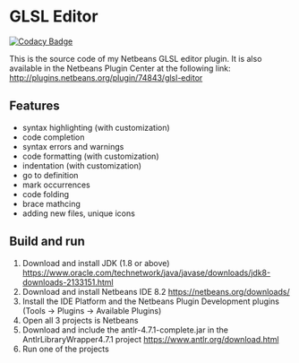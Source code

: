 # GLSL Editor

[![Codacy Badge](https://api.codacy.com/project/badge/Grade/f9e516a1c443454682ff84ef9ac43cde)](https://app.codacy.com/app/racz1666/GLSL-editor?utm_source=github.com&utm_medium=referral&utm_content=racz16/GLSL-editor&utm_campaign=Badge_Grade_Dashboard)

This is the source code of my Netbeans GLSL editor plugin. It is also available in the Netbeans Plugin Center at the following link: http://plugins.netbeans.org/plugin/74843/glsl-editor

## Features
- syntax highlighting (with customization)
- code completion
- syntax errors and warnings
- code formatting (with customization)
- indentation (with customization)
- go to definition
- mark occurrences
- code folding
- brace mathcing
- adding new files, unique icons

## Build and run
1. Download and install JDK (1.8 or above) https://www.oracle.com/technetwork/java/javase/downloads/jdk8-downloads-2133151.html
2. Download and install Netbeans IDE 8.2 https://netbeans.org/downloads/
3. Install the IDE Platform and the Netbeans Plugin Development plugins (Tools → Plugins → Available Plugins)
4. Open all 3 projects is Netbeans 
5. Download and include the antlr-4.7.1-complete.jar in the AntlrLibraryWrapper4.7.1 project https://www.antlr.org/download.html
6. Run one of the projects
